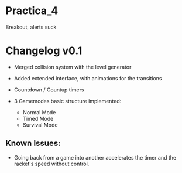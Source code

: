 # Practica_4
Breakout,
alerts suck

# Changelog v0.1

* Merged collision system with the level generator

* Added extended interface, with animations for the transitions

* Countdown / Countup timers

* 3 Gamemodes basic structure implemented:
  * Normal Mode 
  * Timed Mode
  * Survival Mode

## Known Issues:

* Going back from a game into another accelerates the timer and the racket's speed without control.
